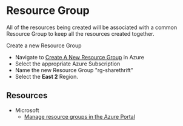# Resource Group

All of the resources being created will be associated with a common Resource Group to keep all the resources created together.

Create a new Resource Group

* Navigate to [Create A New Resource Group](https://portal.azure.com/#create/Microsoft.ResourceGroup) in Azure
* Select the appropriate Azure Subscription
* Name the new Resource Group "rg-sharethrift"
* Select the **East 2** Region.

## Resources

* Microsoft
  * [Manage resource groups in the Azure Portal](https://docs.microsoft.com/en-us/azure/azure-resource-manager/management/manage-resource-groups-portal)
